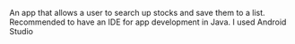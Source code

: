 An app that allows a user to search up stocks and save them to a list.
Recommended to have an IDE for app development in Java. I used Android Studio
